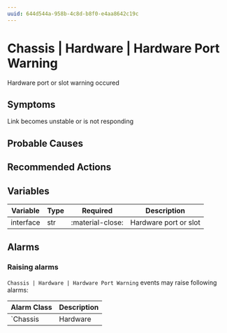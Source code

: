 ```yaml
---
uuid: 644d544a-958b-4c8d-b8f0-e4aa8642c19c
---
```

# Chassis | Hardware | Hardware Port Warning

Hardware port or slot warning occured

## Symptoms

Link becomes unstable or is not responding

## Probable Causes

## Recommended Actions

## Variables

Variable | Type | Required | Description
--- | --- | --- | ---
interface | str | :material-close: | Hardware port or slot

## Alarms

### Raising alarms

`Chassis | Hardware | Hardware Port Warning` events may raise following alarms:

Alarm Class | Description
--- | ---
`Chassis | Hardware | Hardware Port Warning` | dispose
